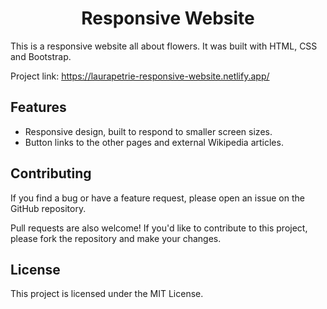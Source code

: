 <h1 align="center">Responsive Website</h1> 

<p>
This is a responsive website all about flowers. It was built with HTML, CSS and Bootstrap.</p>

Project link: https://laurapetrie-responsive-website.netlify.app/


## Features

- Responsive design, built to respond to smaller screen sizes.
- Button links to the other pages and external Wikipedia articles.

## Contributing

If you find a bug or have a feature request, please open an issue on the GitHub repository.

Pull requests are also welcome! If you'd like to contribute to this project, please fork the repository and make your changes.

## License

This project is licensed under the MIT License.
